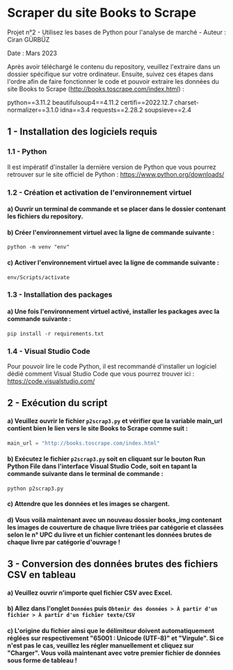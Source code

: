 # Scraper du site Books to Scrape
Projet n°2 - Utilisez les bases de Python pour l'analyse de marché - Auteur : Ciran GÜRBÜZ

Date : Mars 2023

Après avoir téléchargé le contenu du repository, veuillez l'extraire dans un dossier spécifique sur votre ordinateur. Ensuite, suivez ces étapes dans l'ordre afin de faire fonctionner le code et pouvoir extraire les données du site Books to Scrape (http://books.toscrape.com/index.html) :

python==3.11.2
beautifulsoup4==4.11.2
certifi==2022.12.7
charset-normalizer==3.1.0
idna==3.4
requests==2.28.2
soupsieve==2.4

## 1 - Installation des logiciels requis

### 1.1 - Python

Il est impératif d'installer la dernière version de Python que vous pourrez retrouver sur le site officiel de Python : https://www.python.org/downloads/

### 1.2 - Création et activation de l'environnement virtuel

#### a) Ouvrir un terminal de commande et se placer dans le dossier contenant les fichiers du repository.
#### b) Créer l'environnement virtuel avec la ligne de commande suivante : 
```python -m venv "env"```
#### c) Activer l'environnement virtuel avec la ligne de commande suivante : 
```env/Scripts/activate```

### 1.3 - Installation des packages

#### a) Une fois l'environnement virtuel activé, installer les packages avec la commande suivante : 
```pip install -r requirements.txt```

### 1.4 - Visual Studio Code

Pour pouvoir lire le code Python, il est recommandé d'installer un logiciel dédié comment Visual Studio Code que vous pourrez trouver ici : https://code.visualstudio.com/

## 2 - Exécution du script

#### a) Veuillez ouvrir le fichier ```p2scrap3.py``` et vérifier que la variable main_url contient bien le lien vers le site Books to Scrape comme suit :
```python
main_url = "http://books.toscrape.com/index.html"
```

#### b) Exécutez le fichier ```p2scrap3.py``` soit en cliquant sur le bouton Run Python File dans l'interface Visual Studio Code, soit en tapant la commande suivante dans le terminal de commande :
```python p2scrap3.py```

#### c) Attendre que les données et les images se chargent.

#### d) Vous voilà maintenant avec un nouveau dossier books_img contenant les images de couverture de chaque livre triées par catégorie et classées selon le n° UPC du livre et un fichier contenant les données brutes de chaque livre par catégorie  d'ouvrage !

## 3 - Conversion des données brutes des fichiers CSV en tableau

#### a) Veuillez ouvrir n'importe quel fichier CSV avec Excel.
#### b) Allez dans l'onglet ```Données``` puis ```Obtenir des données > À partir d'un fichier > À partir d'un fichier texte/CSV```
#### c) L'origine du fichier ainsi que le délimiteur doivent automatiquement réglées sur respectivement "65001 : Unicode (UTF-8)" et "Virgule". Si ce n'est pas le cas, veuillez les régler manuellement et cliquez sur "Charger". Vous voilà maintenant avec votre premier fichier de données sous forme de tableau !

